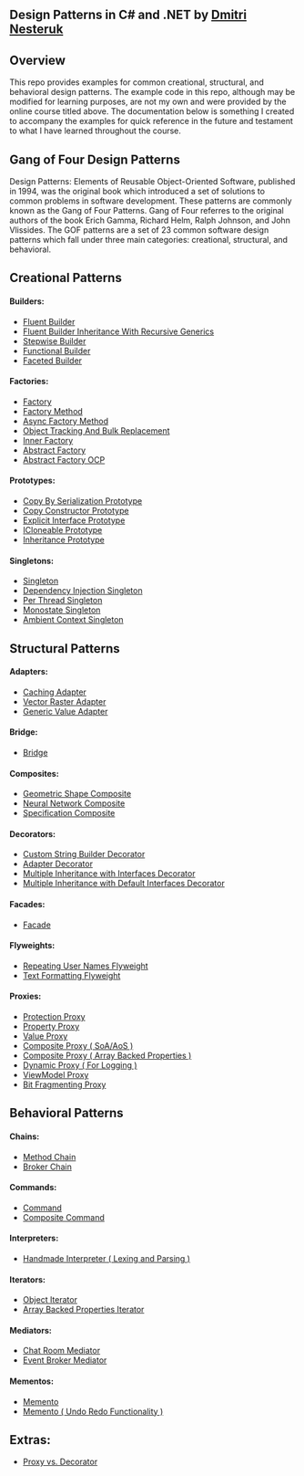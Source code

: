 ## Design Patterns in C# and .NET by [Dmitri Nesteruk](https://www.udemy.com/user/dmitrinesteruk/)

## Overview

This repo provides examples for common creational, structural, and behavioral design patterns. The example code in this repo, although may be modified for learning purposes, are not my own and were provided by the online course titled above. The documentation below is something I created to accompany the examples for quick reference in the future and testament to what I have learned throughout the course.

## Gang of Four Design Patterns

Design Patterns: Elements of Reusable Object-Oriented Software, published in 1994, was the original book which introduced a set of solutions to common problems in software development. These patterns are commonly known as the Gang of Four Patterns. Gang of Four referres to the original authors of the book Erich Gamma, Richard Helm, Ralph Johnson, and John Vlissides. The GOF patterns are a set of 23 common software design patterns which fall under three main categories: creational, structural, and behavioral.

## Creational Patterns

#### Builders:
- [Fluent Builder](Docs/Builders/Fluent%20Builder.md)
- [Fluent Builder Inheritance With Recursive Generics](<Docs/Builders/Fluent%20Builder%20Inheritance%20(%20With%20Recursive%20Generics%20).md>)
- [Stepwise Builder](Docs/Builders/Stepwise%20Builder.md)
- [Functional Builder](Docs/Builders/Functional%20Builder.md)
- [Faceted Builder](Docs/Builders/Faceted%20Builder.md)
#### Factories:
- [Factory](Docs/Factories/Factory.md)
- [Factory Method](Docs/Factories/Async%20Factory%20Method.md)
- [Async Factory Method](Docs/Factories/Factory%20Method.md)
- [Object Tracking And Bulk Replacement](Docs/Factories/Object%20Tracking%20And%20Bulk%20Replacement.md)
- [Inner Factory](Docs/Factories/Inner%20Factory.md)
- [Abstract Factory](Docs/Factories/Abstract%20Factory.md)
- [Abstract Factory OCP](Docs/Factories/Abstract%20Factory%20OCP.md)
#### Prototypes:
- [Copy By Serialization Prototype](Docs/Prototypes/CopyBySerializationPrototype.md)
- [Copy Constructor Prototype](Docs/Prototypes/CopyConstructorPrototype.md)
- [Explicit Interface Prototype](Docs/Prototypes/ExplicitInterfacePrototype.md)
- [ICloneable Prototype](Docs/Prototypes/ICloneablePrototype.md)
- [Inheritance Prototype](Docs/Prototypes/InheritancePrototype.md)
#### Singletons:
- [Singleton](Docs/Singletons/Singleton.md)
- [Dependency Injection Singleton](Docs/Singletons/DependencyInjectionSingleton.md)
- [Per Thread Singleton](Docs/Singletons/PerThreadSingleton.md)
- [Monostate Singleton](Docs/Singletons/MonostateSingleton.md)
- [Ambient Context Singleton](Docs/Singletons/AmbientContextSingleton.md)

## Structural Patterns

#### Adapters:
- [Caching Adapter](Docs/Adapters/CachingAdapter.md)
- [Vector Raster Adapter](Docs/Adapters/VectorRasterAdapter.md)
- [Generic Value Adapter](Docs/Adapters/GenericValueAdapter.md)
#### Bridge:
- [Bridge](Docs/Bridge/Bridge.md)
#### Composites:
- [Geometric Shape Composite](Docs/Composites/Geometric%20Shape%20Composite.md)
- [Neural Network Composite](Docs/Composites/Neural%20Network%20Composite.md)
- [Specification Composite](Docs/Composites/Specification%20Composite.md)
#### Decorators:
- [Custom String Builder Decorator](Docs/Decorators/Custom%20String%20Builder%20Decorator.md)
- [Adapter Decorator](Docs/Decorators/Adapter%20Decorator.md)
- [Multiple Inheritance with Interfaces Decorator](Docs/Decorators/Multiple%20Inheritance%20with%20Interfaces%20Decorator.md)
- [Multiple Inheritance with Default Interfaces Decorator](Docs/Decorators/Multiple%20Inheritance%20with%20Default%20Interfaces%20Decorator.md)
#### Facades:
- [Facade](Docs/Facade/Facade.md)
#### Flyweights:
- [Repeating User Names Flyweight](Docs/Flyweights/Repeating%20User%20Names%20Flyweight.md)
- [Text Formatting Flyweight](Docs/Flyweights/Text%20Formatting%20Flyweight.md)
#### Proxies:
- [Protection Proxy](Docs/Proxies/Protection%20Proxy.md)
- [Property Proxy](Docs/Proxies/Property%20Proxy.md)
- [Value Proxy](Docs/Proxies/Value%20Proxy.md)
- [Composite Proxy ( SoA/AoS )](Docs/Proxies/Composite%20Proxy%20(%20SoA%20-%20AoS%20).md)
- [Composite Proxy ( Array Backed Properties )](Docs/Proxies/Composite%20Proxy%20(%20Array%20Backed%20Properties%20).md)
- [Dynamic Proxy ( For Logging )](Docs/Proxies/Dynamic%20Proxy%20(%20For%20Logging%20).md)
- [ViewModel Proxy](Docs/Proxies/ViewModel%20Proxy.md)
- [Bit Fragmenting Proxy](Docs/Proxies/Bit%20Fragmenting%20Proxy.md)

## Behavioral Patterns

#### Chains:
- [Method Chain](Docs/Chains/Method%20Chain.md)
- [Broker Chain](Docs/Chains/Broker%20Chain.md)
#### Commands:
- [Command](Docs/Commands/Command.md)
- [Composite Command](Docs/Commands/Composite%20Command.md)
#### Interpreters:
- [Handmade Interpreter ( Lexing and Parsing )](Docs/Interpreters/Handmade%20Interpreter%20(%20Lexing%20and%20Parsing%20).md)
#### Iterators:
- [Object Iterator](Docs/Iterators/Object%20Iterator.md)
- [Array Backed Properties Iterator](Docs/Iterators/Array%20Backed%20Properties%20Iterator.md)
#### Mediators:
- [Chat Room Mediator](Docs/Mediators/Chat%20Room%20Mediator.md)
- [Event Broker Mediator](Docs/Mediators/Event%20Broker%20Mediator.md)
#### Mementos:
- [Memento](Docs/Mementos/Memento.md)
- [Memento ( Undo Redo Functionality )](Docs/Mementos/Memento%20(%20Undo%20Redo%20Functionality%20).md)

## Extras:
- [Proxy vs. Decorator](Docs/Extras/Proxy%20vs.%20Decorator.md)
